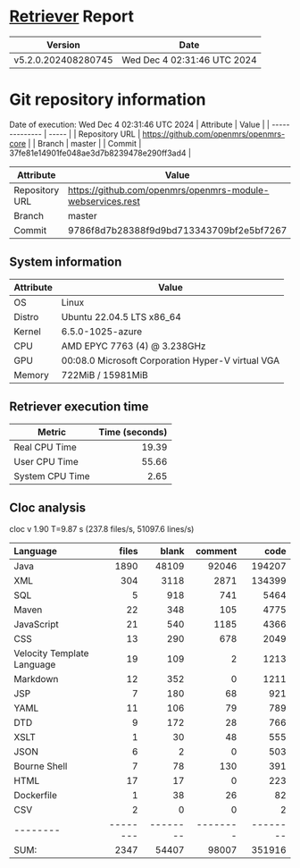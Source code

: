 # [Retriever](https://github.com/PalladioSimulator/Palladio-ReverseEngineering-Retriever) Report
| Version | Date |
| ------- | ---- |
| v5.2.0.202408280745 | Wed Dec  4 02:31:46 UTC 2024 |

# Git repository information
Date of execution: Wed Dec  4 02:31:46 UTC 2024
|    Attribute   | Value |
| -------------- | ----- |
| Repository URL | https://github.com/openmrs/openmrs-core |
| Branch         | master |
| Commit         | 37fe81e14901fe048ae3d7b8239478e290ff3ad4 |

|    Attribute   | Value |
| -------------- | ----- |
| Repository URL | https://github.com/openmrs/openmrs-module-webservices.rest |
| Branch         | master |
| Commit         | 9786f8d7b28388f9d9bd713343709bf2e5bf7267 |


## System information
| Attribute | Value |
| --------- | ----- |
| OS | Linux  |
| Distro | Ubuntu 22.04.5 LTS x86_64  |
| Kernel | 6.5.0-1025-azure  |
| CPU | AMD EPYC 7763 (4) @ 3.238GHz  |
| GPU | 00:08.0 Microsoft Corporation Hyper-V virtual VGA  |
| Memory | 722MiB / 15981MiB  |

## Retriever execution time
| Metric | Time (seconds) |
| --- | ---: |
| Real CPU Time | 19.39 |
| User CPU Time | 55.66 |
| System CPU Time | 2.65 |
<!--
Explainations:
- __Real CPU Time__: actual time the command has run (can be less than total time spent in user and system mode for multi-threaded processes)
- __User CPU Time__: time the command has spent running in user mode
- __System CPU Time__: time the command has spent running in system or kernel mode
-->

## Cloc analysis
cloc v 1.90  T=9.87 s (237.8 files/s, 51097.6 lines/s)

Language|files|blank|comment|code
:-------|-------:|-------:|-------:|-------:
Java|1890|48109|92046|194207
XML|304|3118|2871|134399
SQL|5|918|741|5464
Maven|22|348|105|4775
JavaScript|21|540|1185|4366
CSS|13|290|678|2049
Velocity Template Language|19|109|2|1213
Markdown|12|352|0|1211
JSP|7|180|68|921
YAML|11|106|79|789
DTD|9|172|28|766
XSLT|1|30|48|555
JSON|6|2|0|503
Bourne Shell|7|78|130|391
HTML|17|17|0|223
Dockerfile|1|38|26|82
CSV|2|0|0|2
--------|--------|--------|--------|--------
SUM:|2347|54407|98007|351916

